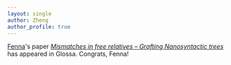 ```yaml
---
layout: single
author: Zheng
author_profile: true
---
```


[Fenna](https://user.uni-frankfurt.de/~bergsma/)'s paper *[Mismatches in free relatives – Grafting Nanosyntactic trees](https://www.glossa-journal.org/articles/10.5334/gjgl.821/)* has appeared in Glossa. Congrats, Fenna!